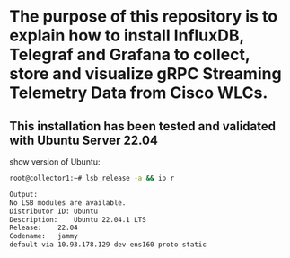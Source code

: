 # The purpose of this repository is to explain how to install InfluxDB, Telegraf and Grafana to collect, store and visualize gRPC Streaming Telemetry Data from Cisco WLCs.

## This installation has been tested and validated with Ubuntu Server 22.04

show version of Ubuntu:
```bash
root@collector1:~# lsb_release -a && ip r

Output:
No LSB modules are available.
Distributor ID:	Ubuntu
Description:	Ubuntu 22.04.1 LTS
Release:	22.04
Codename:	jammy
default via 10.93.178.129 dev ens160 proto static
```



